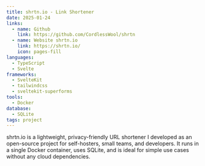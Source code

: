 ```yaml
---
title: shrtn.io - Link Shortener
date: 2025-01-24
links:
  - name: Github
    link: https://github.com/CordlessWool/shrtn
  - name: Website shrtn.io
    link: https://shrtn.io/
    icon: pages-fill
languages:
  - TypeScript
  - Svelte
frameworks:
  - SvelteKit
  - tailwindcss
  - sveltekit-superforms
tools:
  - Docker
database:
  - SQLite
tags: project
---
```


shrtn.io is a lightweight, privacy-friendly URL shortener I developed as an open-source project for self-hosters, small teams, and developers. It runs in a single Docker container, uses SQLite, and is ideal for simple use cases without any cloud dependencies.
